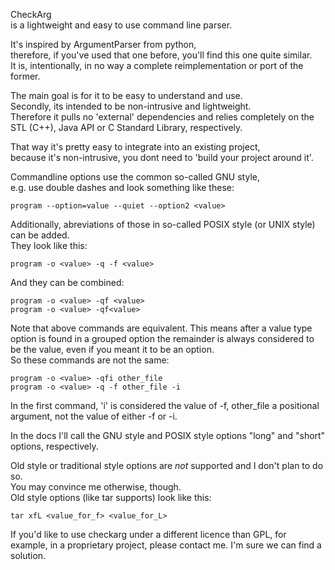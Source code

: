 CheckArg<br>
is a lightweight and easy to use command line parser.

It's inspired by ArgumentParser from python,<br>
therefore, if you've used that one before, you'll find this one quite similar.<br>
It is, intentionally, in no way a complete reimplementation or port of the former.

The main goal is for it to be easy to understand and use.<br>
Secondly, its intended to be non-intrusive and lightweight.<br>
Therefore it pulls no 'external' dependencies and relies completely on the STL (C++),
Java API or C Standard Library, respectively.

That way it's pretty easy to integrate into an existing project,<br>
because it's non-intrusive, you dont need to 'build your project around it'.

Commandline options use the common so-called GNU style,<br>
e.g. use double dashes and look something like these:

    program --option=value --quiet --option2 <value>

Additionally, abreviations of those in so-called POSIX style (or UNIX style) can be added.<br>
They look like this:

    program -o <value> -q -f <value>

And they can be combined:

    program -o <value> -qf <value>
    program -o <value> -qf<value>

Note that above commands are equivalent.
This means after a value type option is found in a grouped option
the remainder is always considered to be the value,
even if you meant it to be an option.<br>
So these commands are not the same:

    program -o <value> -qfi other_file
    program -o <value> -q -f other_file -i

In the first command, 'i' is considered the value of -f,
other_file a positional argument, not the value of either -f or -i.


In the docs I'll call the GNU style and POSIX style options "long" and "short" options, respectively.

Old style or traditional style options are *not* supported and I don't plan to do so.<br>
You may convince me otherwise, though.<br>
Old style options (like tar supports) look like this:

    tar xfL <value_for_f> <value_for_L>


If you'd like to use checkarg under a different licence than GPL, for example, in a proprietary project, please contact me. I'm sure we can find a solution.
